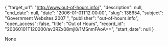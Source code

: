 {
  "target_url": "http://www.out-of-hours.info/", 
  "description": null, 
  "end_date": null, 
  "date": "2006-01-01T12:00:00", 
  "slug": 138654, 
  "subject": "Government Websites 2007 ", 
  "publisher": "out-of-hours.info", 
  "open_access": false, 
  "title": "Out of Hours", 
  "record_id": "20060101T120000/av3RZx08mjl8/1MSnmFAoA==", 
  "start_date": null
}

None